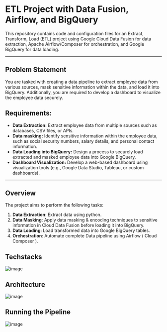 # ETL Project with Data Fusion, Airflow, and BigQuery

This repository contains code and configuration files for an Extract, Transform, Load (ETL) project using Google Cloud Data Fusion for data extraction, Apache Airflow/Composer for orchestration, and Google BigQuery for data loading.

---
## Problem Statement

You are tasked with creating a data pipeline to extract employee data from various sources, mask sensitive information within the data, and load it into BigQuery. Additionally, you are required to develop a dashboard to visualize the employee data securely.

## Requirements:

- **Data Extraction:** Extract employee data from multiple sources such as databases, CSV files, or APIs.
- **Data masking:** Identify sensitive information within the employee data, such as social security numbers, salary details, and personal contact information.
- **Data Loading into BigQuery:** Design a process to securely load extracted and masked employee data into Google BigQuery.
- **Dashboard Visualization:** Develop a web-based dashboard using visualization tools (e.g., Google Data Studio, Tableau, or custom dashboards).
---
## Overview

The project aims to perform the following tasks:

1. **Data Extraction**: Extract data using python.
2. **Data Masking**: Apply data masking & encoding techniques to sensitive information in Cloud Data Fusion before loading it into BigQuery.
3. **Data Loading**: Load transformed data into Google BigQuery tables.
4. **Orchestration**: Automate complete Data pipeline using Airflow ( Cloud Composer ).

## Techstacks
![image](https://github.com/user-attachments/assets/ca15603a-7ad3-4ba1-9601-9b35bf2557b8)


## Architecture

![image](https://github.com/user-attachments/assets/4e8433fe-001c-4979-8a7f-9778bb85dc1b)


## Running the Pipeline

![image](https://github.com/user-attachments/assets/69a6c99e-2f15-43ac-9644-4f265c592046)
